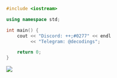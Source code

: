 ```cpp
#include <iostream>

using namespace std;

int main() {
    cout << "Discord: ++;#0277" << endl
         << "Telegram: @decodings";

    return 0;
}
```
![](https://komarev.com/ghpvc/?username=decodings&color=0277ff&style=for-the-badge&label=Visits)
